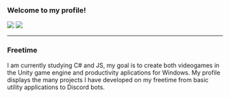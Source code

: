 <!-- Introduction -->

### Welcome to my profile!

</p>

<!-- My Shields -->

![](https://img.shields.io/badge/OS-Windows-informational?style=flat&logo=<LOGO_NAME>&logoColor=white&color=c03f8f)
![](https://img.shields.io/badge/editor-Visual_Studio-informational?style=flat&logo=<LOGO_NAME>&logoColor=white&color=c03f8f)

 ---
 
<!-- Things I do on my freetime -->
 
### Freetime
I am currently studying C# and JS, my goal is to create both videogames in the Unity game engine and productivity aplications for Windows. My profile displays the many projects I have developed on my freetime from basic utility applications to Discord bots.

